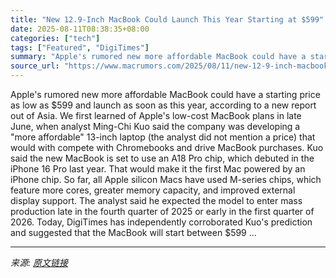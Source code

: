 ```yaml
---
title: "New 12.9-Inch MacBook Could Launch This Year Starting at $599"
date: 2025-08-11T08:38:35+08:00
categories: ["tech"]
tags: ["Featured", "DigiTimes"]
summary: "Apple's rumored new more affordable MacBook could have a starting price as low as &#36;599 and launch as soon as this year, according to a new report out of Asia. We first learned of Apple's low-cost "
source_url: "https://www.macrumors.com/2025/08/11/new-12-9-inch-macbook-launch-this-year-599-price/"
---
```


Apple's rumored new more affordable MacBook could have a starting price as low as &#36;599 and launch as soon as this year, according to a new report out of Asia. We first learned of Apple's low-cost MacBook plans in late June, when analyst Ming-Chi Kuo said the company was developing a "more affordable" 13-inch laptop (the analyst did not mention a price) that would with compete with Chromebooks and drive MacBook purchases. Kuo said the new MacBook is set to use an A18 Pro chip, which debuted in the iPhone 16 Pro last year. That would make it the first Mac powered by an iPhone chip. So far, all Apple silicon Macs have used M-series chips, which feature more cores, greater memory capacity, and improved external display support. The analyst said he expected the model to enter mass production late in the fourth quarter of 2025 or early in the first quarter of 2026. Today, DigiTimes has independently corroborated Kuo's prediction and suggested that the MacBook will start between &#36;599 ...

---

*来源: [原文链接](https://www.macrumors.com/2025/08/11/new-12-9-inch-macbook-launch-this-year-599-price/)*
